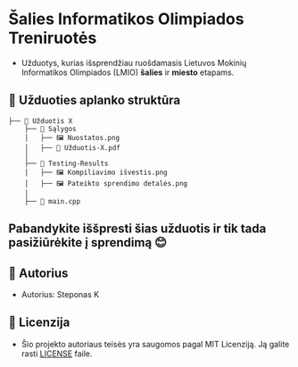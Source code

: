 # Šalies Informatikos Olimpiados Treniruotės

- Užduotys, kurias išsprendžiau ruošdamasis Lietuvos Mokinių Informatikos Olimpiados (LMIO) __šalies__  ir __miesto__  etapams.

## 🌳 Užduoties aplanko struktūra
```shell
├── 📁 Užduotis X
    ├── 📁 Sąlygos
    │   ├── 🖼️ Nuostatos.png
    │   ├── 📄 Užduotis-X.pdf
    │
    ├── 📁 Testing-Results
    │   ├── 🖼️ Kompiliavimo išvestis.png
    │   ├── 🖼️ Pateikto sprendimo detalės.png
    │
    ├── 📄 main.cpp
```
## Pabandykite iššpresti šias užduotis ir tik tada pasižiūrėkite į sprendimą 😊


## 👑 Autorius
- Autorius: Steponas K

## 📜 Licenzija
- Šio projekto autoriaus teisės yra saugomos pagal MIT Licenziją. Ją galite rasti [LICENSE](LICENSE) faile.
